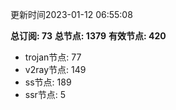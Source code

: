 更新时间2023-01-12 06:55:08

**总订阅: 73**
**总节点: 1379**
**有效节点: 420**
- trojan节点: 77
- v2ray节点: 149
- ss节点: 189
- ssr节点: 5

